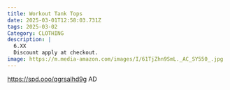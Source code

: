 ```yaml
---
title: Workout Tank Tops
date: 2025-03-01T12:58:03.731Z
tags: 2025-03-02
Category: CLOTHING
description: |
  6.XX
  Discount apply at checkout.
image: https://m.media-amazon.com/images/I/61TjZhn9SmL._AC_SY550_.jpg
---
```

https://spd.ooo/qgrsalhd9g   AD